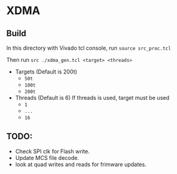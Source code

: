 # XDMA

## Build

In this directory with Vivado tcl console, run `source src_proc.tcl` 

Then run `src ./xdma_gen.tcl <target> <threads>` 
* Targets (Default is 200t)
  * `50t`
  * `100t`
  * `200t`
* Threads (Default is 6) If threads is used, target must be used
  * `1`
  * `...`
  * `16`


## TODO:

* Check SPI clk for Flash write.
* Update MCS file decode.
* look at quad writes and reads for frimware updates.